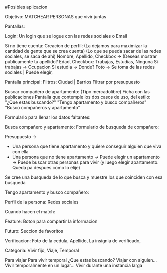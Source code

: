 #Posibles aplicacion

Objetivo: MATCHEAR PERSONAS que vivir juntas 

Pantallas:

Login:
Un login que se logue con las redes sociales o Email 


Si no tiene cuenta:
Creacion de perfil: (La dejamos para maximizar la cantidad de gente que se crea cuenta)
(Lo que se pueda sacar de las redes sociales, se saca de ahi)
Nombre, 
Apellido, Checkbox -> (Deseas mostrar publicamente tu apellido?
Edad, 
Checkbox: Trabajas, Estudias, Ninguna
Si trabajas -> Ocupacion
Si estudia -> Donde? 
Foto -> Se toma de las redes sociales | Puede elegir,


Pantalla principal: 
Filtros: Ciudad | Barrios
Filtrar por presupuesto


Buscar compañero de apartamento: (Tipo mercadolibre)
Ficha con las publicaciones 
Pantalla que contemple los dos casos de uso, del estilo:
"¿Que estas buscando?"
"Tengo apartamento y busco compañeros"
"Busco compañeros y apartamento"


Formulario para llenar los datos faltantes:

Busca compañero y apartamento:
Formulario de busqueda de compañero: 

Presupuesto ->   
* Una persona que tiene apartamento y quiere conseguir alguien que viva con ella
* Una persona que no tiene apartamento 
-> Puede elegir un apartamento
-> Puede buscar otras personas para vivir (y luego elegir apartamento. Queda pa despues como lo elije)

Se cree una busqueda de lo que busca y muestre los que coinciden con esa busqueda 

Tengo apartamento y busco compañero:


Perfil de la persona:
Redes sociales 


Cuando hacen el match:


Feature:
Boton para compartir la informacion

Futuro:
Seccion de favoritos

Verificacion:
Foto de la cedula,
Apellido,
La insignia de verificado,

Categoria: Vivir fijo, Viaje, Temporal

Para viajar
Para vivir temporal 
¿Que estas buscando? 
Viajar con alguien...
Vivir temporalmente en un lugar...
Vivir durante una instancia larga

